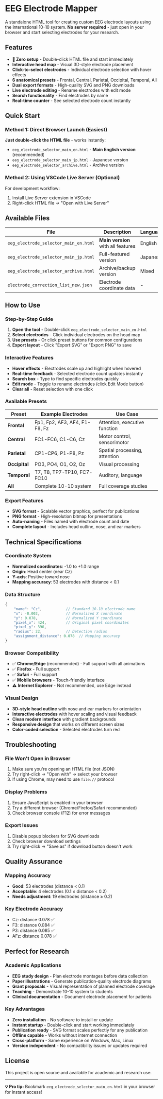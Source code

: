# EEG Electrode Mapper

A standalone HTML tool for creating custom EEG electrode layouts using the international 10-10 system. **No server required** - just open in your browser and start selecting electrodes for your research.

## Features

- **🚀 Zero setup** - Double-click HTML file and start immediately
- **Interactive head map** - Visual 3D-style electrode placement
- **Click-to-select electrodes** - Individual electrode selection with hover effects
- **6 anatomical presets** - Frontal, Central, Parietal, Occipital, Temporal, All
- **Dual export formats** - High-quality SVG and PNG downloads
- **Live electrode editing** - Rename electrodes with edit mode
- **Search functionality** - Find electrodes by name
- **Real-time counter** - See selected electrode count instantly

## Quick Start

### Method 1: Direct Browser Launch (Easiest)

**Just double-click the HTML file** - works instantly:

- `eeg_electrode_selector_main_en.html` - **Main English version** (recommended)
- `eeg_electrode_selector_main_jp.html` - Japanese version
- `eeg_electrode_selector_archive.html` - Archive version

### Method 2: Using VSCode Live Server (Optional)

For development workflow:

1. Install Live Server extension in VSCode
2. Right-click HTML file → "Open with Live Server"

## Available Files

| File | Description | Language |
|------|-------------|----------|
| `eeg_electrode_selector_main_en.html` | **Main version** with all features | English |
| `eeg_electrode_selector_main_jp.html` | Full-featured version | Japanese |
| `eeg_electrode_selector_archive.html` | Archive/backup version | Mixed |
| `electrode_correction_list_new.json` | Electrode coordinate data | - |

## How to Use

### Step-by-Step Guide

1. **Open the tool** - Double-click `eeg_electrode_selector_main_en.html`
2. **Select electrodes** - Click individual electrodes on the head map
3. **Use presets** - Or click preset buttons for common configurations
4. **Export layout** - Click "Export SVG" or "Export PNG" to save

### Interactive Features

- **Hover effects** - Electrodes scale up and highlight when hovered
- **Real-time feedback** - Selected electrode count updates instantly
- **Search box** - Type to find specific electrodes quickly
- **Edit mode** - Toggle to rename electrodes (click Edit Mode button)
- **Clear all** - Reset selection with one click

### Available Presets

| Preset | Example Electrodes | Use Case |
|--------|-------------------|----------|
| **Frontal** | Fp1, Fp2, AF3, AF4, F1-F8, Fz | Attention, executive function |
| **Central** | FC1-FC6, C1-C6, Cz | Motor control, sensorimotor |
| **Parietal** | CP1-CP6, P1-P8, Pz | Spatial processing, attention |
| **Occipital** | PO3, PO4, O1, O2, Oz | Visual processing |
| **Temporal** | T7, T8, TP7-TP10, FC7-FC10 | Auditory, language |
| **All** | Complete 10-10 system | Full coverage studies |

### Export Features

- **SVG format** - Scalable vector graphics, perfect for publications
- **PNG format** - High-resolution bitmap for presentations
- **Auto-naming** - Files named with electrode count and date
- **Complete layout** - Includes head outline, nose, and ear markers

## Technical Specifications

### Coordinate System
- **Normalized coordinates**: -1.0 to +1.0 range
- **Origin**: Head center (near Cz)
- **Y-axis**: Positive toward nose
- **Mapping accuracy**: 53 electrodes with distance < 0.1

### Data Structure
```javascript
{
    "name": "Cz",           // Standard 10-10 electrode name
    "x": -0.002,            // Normalized X coordinate
    "y": 0.078,             // Normalized Y coordinate
    "pixel_x": 424,         // Original pixel coordinates
    "pixel_y": 390,
    "radius": 22,           // Detection radius
    "assignment_distance": 0.078  // Mapping accuracy
}
```

### Browser Compatibility
- ✅ **Chrome/Edge** (recommended) - Full support with all animations
- ✅ **Firefox** - Full support
- ✅ **Safari** - Full support
- ✅ **Mobile browsers** - Touch-friendly interface
- ⚠️ **Internet Explorer** - Not recommended, use Edge instead

### Visual Design
- **3D-style head outline** with nose and ear markers for orientation
- **Interactive electrodes** with hover scaling and visual feedback
- **Clean modern interface** with gradient backgrounds
- **Responsive design** that works on different screen sizes
- **Color-coded selection** - Selected electrodes turn red

## Troubleshooting

### File Won't Open in Browser
1. Make sure you're opening an HTML file (not JSON)
2. Try right-click → "Open with" → select your browser
3. If using Chrome, may need to use `file://` protocol

### Display Problems
1. Ensure JavaScript is enabled in your browser
2. Try a different browser (Chrome/Firefox/Safari recommended)
3. Check browser console (F12) for error messages

### Export Issues
1. Disable popup blockers for SVG downloads
2. Check browser download settings
3. Try right-click → "Save as" if download button doesn't work

## Quality Assurance

### Mapping Accuracy
- **Good**: 53 electrodes (distance < 0.1)
- **Acceptable**: 4 electrodes (0.1 ≤ distance < 0.2)
- **Needs adjustment**: 19 electrodes (distance ≥ 0.2)

### Key Electrode Accuracy
- Cz: distance 0.078 ✅
- F3: distance 0.084 ✅
- P3: distance 0.085 ✅
- AFz: distance 0.078 ✅

## Perfect for Research

### Academic Applications
- **EEG study design** - Plan electrode montages before data collection
- **Paper illustrations** - Generate publication-quality electrode diagrams
- **Grant proposals** - Visual representation of planned electrode coverage
- **Teaching** - Demonstrate 10-10 system to students
- **Clinical documentation** - Document electrode placement for patients

### Key Advantages
- **Zero installation** - No software to install or update
- **Instant startup** - Double-click and start working immediately
- **Publication ready** - SVG format scales perfectly for any publication
- **Offline capable** - Works without internet connection
- **Cross-platform** - Same experience on Windows, Mac, Linux
- **Version independent** - No compatibility issues or updates required

## License

This project is open source and available for academic and research use.

---

**💡 Pro tip:** Bookmark `eeg_electrode_selector_main_en.html` in your browser for instant access!